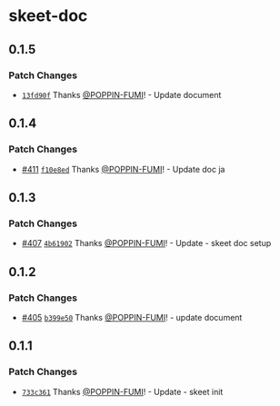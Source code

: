 # skeet-doc

## 0.1.5

### Patch Changes

- [`13fd90f`](https://github.com/elsoul/skeet/commit/13fd90f5a17f30e2ffffbb5e33d6fb2466e55f0c) Thanks [@POPPIN-FUMI](https://github.com/POPPIN-FUMI)! - Update document

## 0.1.4

### Patch Changes

- [#411](https://github.com/elsoul/skeet/pull/411) [`f10e8ed`](https://github.com/elsoul/skeet/commit/f10e8ed207d700250481bec576253928ae8b7eb5) Thanks [@POPPIN-FUMI](https://github.com/POPPIN-FUMI)! - Update doc ja

## 0.1.3

### Patch Changes

- [#407](https://github.com/elsoul/skeet/pull/407) [`4b61902`](https://github.com/elsoul/skeet/commit/4b6190264175e75d7000729654031a7b4671aedd) Thanks [@POPPIN-FUMI](https://github.com/POPPIN-FUMI)! - Update - skeet doc setup

## 0.1.2

### Patch Changes

- [#405](https://github.com/elsoul/skeet/pull/405) [`b399e50`](https://github.com/elsoul/skeet/commit/b399e5082f11e4a7ed09a15eed7cb73cf007d28e) Thanks [@POPPIN-FUMI](https://github.com/POPPIN-FUMI)! - update document

## 0.1.1

### Patch Changes

- [`733c361`](https://github.com/elsoul/skeet/commit/733c36183e1e67455a095edbb1cbb2a135ca4cbc) Thanks [@POPPIN-FUMI](https://github.com/POPPIN-FUMI)! - Update - skeet init

